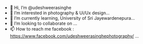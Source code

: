 - 👋 Hi, I’m @udeshweerasinghe
- 👀 I’m interested in photography & Ui/Ux design...
- 🌱 I’m currently learning, University of Sri Jayewardenepura...
- 💞️ I’m looking to collaborate on ...
- 📫 How to reach me facebook : https://www.facebook.com/udeshweerasinghephotography/ ...

<!---
udeshKalhara872/udeshKalhara872 is a ✨ special ✨ repository because its `README.md` (this file) appears on your GitHub profile.
You can click the Preview link to take a look at your changes.
--->
